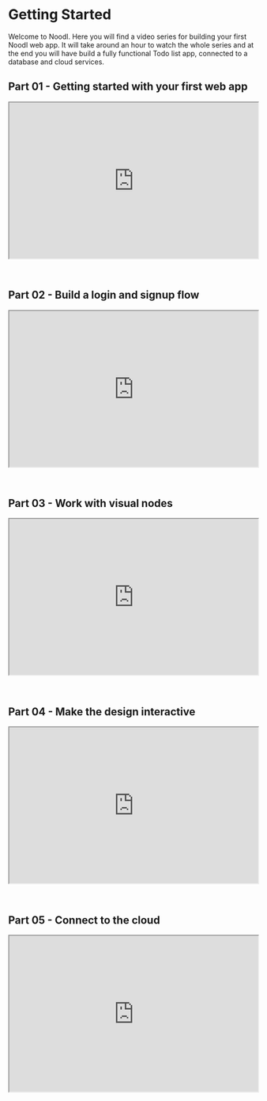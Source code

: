 # Getting Started

Welcome to Noodl. Here you will find a video series for building your first Noodl web app. It will take around an hour to watch the whole series and at the end you will have build a fully functional Todo list app, connected to a database and cloud services.

## Part 01 - Getting started with your first web app

<div style="padding:62.5% 0 0 0;position:relative;"><iframe width="100%" height="100%" src="https://www.youtube.com/embed/mUI_qxr6y6Q" style="position:absolute;top:0;left:0; frameborder="0" allow="accelerometer; autoplay; encrypted-media; gyroscope; picture-in-picture" allowfullscreen></iframe>
</iframe></div>
<br>
<br>

## Part 02 - Build a login and signup flow

<div style="padding:62.5% 0 0 0;position:relative;"><iframe width="100%" height="100%" src="https://www.youtube.com/embed/BjlwNorRivg" style="position:absolute;top:0;left:0; frameborder="0" allow="accelerometer; autoplay; encrypted-media; gyroscope; picture-in-picture" allowfullscreen></iframe>
</iframe></div>
<br>
<br>

## Part 03 - Work with visual nodes

<div style="padding:62.5% 0 0 0;position:relative;"><iframe width="100%" height="100%" src="https://www.youtube.com/embed/hhnWX4RA9Rw" style="position:absolute;top:0;left:0; frameborder="0" allow="accelerometer; autoplay; encrypted-media; gyroscope; picture-in-picture" allowfullscreen></iframe>
</iframe></div>
<br>
<br>

## Part 04 - Make the design interactive

<div style="padding:62.5% 0 0 0;position:relative;"><iframe width="100%" height="100%" src="https://www.youtube.com/embed/AF6YOELKVqg" style="position:absolute;top:0;left:0; frameborder="0" allow="accelerometer; autoplay; encrypted-media; gyroscope; picture-in-picture" allowfullscreen></iframe>
</iframe></div>
<br>
<br>

## Part 05 - Connect to the cloud

<div style="padding:62.5% 0 0 0;position:relative;"><iframe width="100%" height="100%" src="https://www.youtube.com/embed/blX-OBe1aQ8" style="position:absolute;top:0;left:0; frameborder="0" allow="accelerometer; autoplay; encrypted-media; gyroscope; picture-in-picture" allowfullscreen></iframe>
</iframe></div>
<br>
<br>

